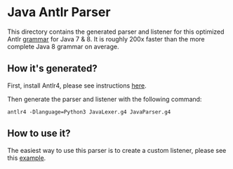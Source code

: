 # Java Antlr Parser

This directory contains the generated parser and listener for this optimized Antlr [grammar](https://github.com/antlr/grammars-v4/tree/master/java) for Java 7 & 8. It is roughly 200x faster than the more complete Java 8 grammar on average.


## How it's generated?

First, install Antlr4, please see instructions [here](https://github.com/antlr/antlr4/blob/master/doc/getting-started.md).

Then generate the parser and listener with the following command:

```
antlr4 -Dlanguage=Python3 JavaLexer.g4 JavaParser.g4
```

## How to use it?

The easiest way to use this parser is to create a custom listener, please see this [example](https://github.com/antlr/antlr4/blob/master/doc/python-target.md#how-do-i-create-and-run-a-custom-listener).
